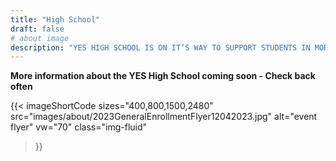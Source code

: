 ```yaml
---
title: "High School"
draft: false
# about image
description: "YES HIGH SCHOOL IS ON IT’S WAY TO SUPPORT STUDENTS IN MORE ACADEMIC WAYS THAN EVER BEFORE"
---
```

**More information about the YES High School coming soon - Check back often**

{{< imageShortCode
    sizes="400,800,1500,2480"
    src="images/about/2023GeneralEnrollmentFlyer12042023.jpg"
    alt="event flyer"
    vw="70"
    class="img-fluid"
>}}

